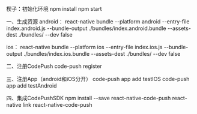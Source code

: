 楔子：初始化环境
npm install
npm start

一、生成资源
android：
react-native bundle --platform android --entry-file index.android.js --bundle-output ./bundles/index.android.bundle --assets-dest ./bundles/ --dev false

ios：
react-native bundle --platform ios --entry-file index.ios.js --bundle-output ./bundles/index.ios.bundle --assets-dest ./bundles/ --dev false

二、注册CodePush
code-push register

三、注册App（android和iOS分开）
code-push app add testIOS
code-push app add testAndroid

四、集成CodePushSDK
npm install --save react-native-code-push
react-native link react-native-code-push



